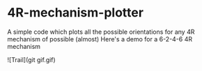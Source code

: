 # 4R-mechanism-plotter
A simple code which plots all the possible orientations for any 4R mechanism of possible (almost)
Here's a demo for a 6-2-4-6 4R mechanism

![Trail](git
gif.gif)
